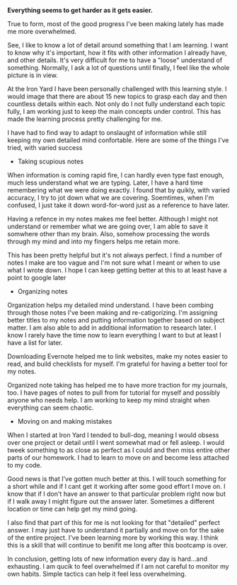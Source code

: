 **Everything seems to get harder as it gets easier.**

True to form, most of the good progress I've been making lately has made me more overwhelmed. 

See, I like to know a lot of detail around something that I am learning. I want to know why it's important, how it fits with other information I already have, and other details. It's very difficult for me to have a "loose" understand of something. Normally, I ask a lot of questions until finally, I feel like the whole picture is in view. 

At the Iron Yard I have been personally challenged with this learning style. I would image that there are about 15 new topics to grasp each day and then countless details within each. Not only do I not fully understand each topic fully, I am working just to keep the main concepts under control. This has made the learning process pretty challenging for me. 

I have had to find way to adapt to onslaught of information while still keeping my own detailed mind confortable. Here are some of the things I've tried, with varied success

- Taking scupious notes

When information is coming rapid fire, I can hardly even type fast enough, much less understand what we are typing. Later, I have a hard time remembering what we were doing exactly. I found that by quikly, with varied accuracy, I try to jot down what we are covering. Soemtimes, when I'm confused, I just take it down word-for-word just as a reference to have later.

Having a refence in my notes makes me feel better. Although I might not understand or remember what we are going over, I am able to save it somwhere other than my brain. Also, somehow processing the words through my mind and into my fingers helps me retain more. 

This has been pretty helpful but it's not always perfect. I find a number of notes I make are too vague and I'm not sure what I meant or when to use what I wrote down. I hope I can keep getting better at this to at least have a point to google later
    
- Organizing notes

Organization helps my detailed mind understand. I have been combing through those notes I've been making and re-catigorizing. I'm assigning better titles to my notes and putting information together based on subject matter. I am also able to add in additional information to research later. I know I rarely have the time now to learn everything I want to but at least I have a list for later. 

Downloading Evernote helped me to link websites, make my notes easier to read, and build checklists for myself. I'm grateful for having a better tool for my notes.

Organized note taking has helped me to have more traction for my journals, too. I have pages of notes to pull from for tutorial for myself and possibly anyone who needs help. I am working to keep my mind straight when everything can seem chaotic.

- Moving on and making mistakes

When I started at Iron Yard I tended to bull-dog, meaning I would obsess over one project or detail until I went somewhat mad or fell asleep. I would tweek something to as close as perfect as I could and then miss entire other parts of our homework. I had to learn to move on and become less attached to my code. 

Good news is that I've gotten much better at this. I will touch something for a short while and if I cant get it working after some good effort I move on. I know that if I don't have an answer to that particular problem right now but if I walk away I might figure out the answer later. Sometimes a different location or time can help get my mind going. 

I also find that part of this for me is not looking for that "detailed" perfect answer. I may just have to understand it partially and move on for the sake of the entire project. I've been learning more by working this way. I think this is a skill that will continue to benifit me long after this bootcamp is over. 
  
In conclusion, getting lots of new information every day is hard...and exhausting. I am qucik to feel overwhelmed if I am not careful to monitor my own habits. Simple tactics can help it feel less overwhelming. 
